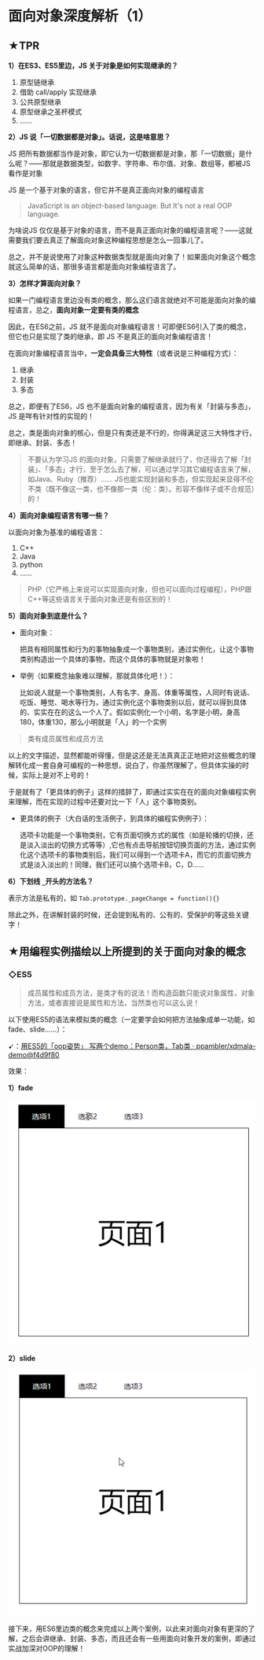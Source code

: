 # 面向对象深度解析（1）

## ★TPR

**1）在ES3、ES5里边，JS 关于对象是如何实现继承的？**

1. 原型链继承
2. 借助 call/apply 实现继承
3. 公共原型继承
4. 原型继承之圣杯模式
5. ……

**2）JS 说「一切数据都是对象」。话说，这是啥意思？**

JS 把所有数据都当作是对象，即它认为一切数据都是对象，那「一切数据」是什么呢？——那就是数据类型，如数字、字符串、布尔值、对象、数组等，都被JS 看作是对象

JS 是一个基于对象的语言，但它并不是真正面向对象的编程语言

> JavaScript is an object-based language. But It's not a real OOP language.

为啥说JS 仅仅是基于对象的语言，而不是真正面向对象的编程语言呢？——这就需要我们要去真正了解面向对象这种编程思想是怎么一回事儿了。

总之，并不是说使用了对象这种数据类型就是面向对象了！如果面向对象这个概念就这么简单的话，那很多语言都是面向对象编程语言了。

**3）怎样才算面向对象？**

如果一门编程语言里边没有类的概念，那么这们语言就绝对不可能是面向对象的编程语言，总之，**面向对象一定要有类的概念**

因此，在ES6之前，JS 就不是面向对象编程语言！可即便ES6引入了类的概念，但它也只是实现了类的继承，即 JS 不是真正的面向对象编程语言！

在面向对象编程语言当中，**一定会具备三大特性**（或者说是三种编程方式）：

1. 继承
2. 封装
3. 多态

总之，即便有了ES6，JS 也不是面向对象的编程语言，因为有关「封装与多态」，JS 是咩有针对性的实现的！

总之，类是面向对象的核心，但是只有类还是不行的，你得满足这三大特性才行，即继承、封装、多态！

> 不要认为学习JS 的面向对象，只需要了解继承就行了，你还得去了解「封装」、「多态」才行，至于怎么去了解，可以通过学习其它编程语言来了解，如Java、Ruby（推荐）……
> JS也能实现封装和多态，但实现起来显得不伦不类（既不像这一类，也不像那一类（伦：类）。形容不像样子或不合规范）的！

**4）面向对象编程语言有哪一些？**

以面向对象为基准的编程语言：

1. C++
2. Java
3. python
4. ……

> PHP（它严格上来说可以实现面向对象，但也可以面向过程编程），PHP跟C++等这些语言关于面向对象还是有些区别的！

**5）面向对象到底是什么？**

- 面向对象：
  
  把具有相同属性和行为的事物抽象成一个事物类别，通过实例化，让这个事物类别构造出一个具体的事物，而这个具体的事物就是对象啦！

- 举例（如果概念抽象难以理解，那就具体化吧！）：
  
  比如说人就是一个事物类别，人有名字、身高、体重等属性，人同时有说话、吃饭、睡觉、喝水等行为，通过实例化这个事物类别以后，就可以得到具体的、实实在在的这么一个人了。假如实例化一个小明，名字是小明，身高180，体重130，那么小明就是「人」的一个实例

> 类有成员属性和成员方法

以上的文字描述，显然都能听得懂，但是这还是无法真真正正地把对这些概念的理解转化成一套自身可编程的一种思想，说白了，你虽然理解了，但具体实操的时候，实际上是对不上号的！

于是就有了「更具体的例子」这样的措辞了，即通过实实在在的面向对象编程实例来理解，而在实现的过程中还要对比一下「人」这个事物类别。

- 更具体的例子（大白话的生活例子，到具体的编程实例例子）：

  选项卡功能是一个事物类别，它有页面切换方式的属性（如是轮播的切换，还是淡入淡出的切换方式等等）,它也有点击导航按钮切换页面的方法，通过实例化这个选项卡的事物类别后，我们可以得到一个选项卡A，而它的页面切换方式是淡入淡出的！同理，我们还可以搞个选项卡B，C，D……

**6）下划线 `_`开头的方法名？**

表示方法是私有的，如 `Tab.prototype._pageChange = function(){}`

除此之外，在讲解封装的时候，还会提到私有的、公有的、受保护的等这些关键字！

## ★用编程实例描绘以上所提到的关于面向对象的概念

### ◇ES5

> 成员属性和成员方法，是类才有的说法！而构造函数只能说对象属性，对象方法，或者直接说是属性和方法，当然类也可以这么说！

以下使用ES5的语法来模拟类的概念（一定要学会如何把方法抽象成单一功能，如fade、slide……）：

➹：[用ES5的「oop姿势」 写两个demo：Person类，Tab类 · ppambler/xdmala-demo@f4d9f80](https://github.com/ppambler/xdmala-demo/commit/f4d9f8012cfe0bb354a0b76e40fcd41962820d95)

效果：

**1）fade**

![fade](./assets/img/fade.gif)

**2）slide**

![slide](./assets/img/slide.gif)


接下来，用ES6里边类的概念来完成以上两个案例，以此来对面向对象有更深的了解，之后会讲继承、封装、多态，而且还会有一些用面向对象开发的案例，即通过实战加深对OOP的理解！








